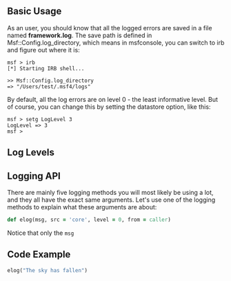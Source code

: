 ## Basic Usage
As an user, you should know that all the logged errors are saved in a file named **framework.log**. The save path is defined in Msf::Config.log_directory, which means in msfconsole, you can switch to irb and figure out where it is:
```
msf > irb
[*] Starting IRB shell...

>> Msf::Config.log_directory
=> "/Users/test/.msf4/logs"
```

By default, all the log errors are on level 0 - the least informative level. But of course, you can change this by setting the datastore option, like this:
```msf
msf > setg LogLevel 3
LogLevel => 3
msf >
```

## Log Levels
## Logging API
There are mainly five logging methods you will most likely be using a lot, and they all have the exact same arguments. Let's use one of the logging methods to explain what these arguments are about:
```ruby
def elog(msg, src = 'core', level = 0, from = caller)
```

Notice that only the
```msg```

## Code Example

```ruby
elog("The sky has fallen")
```

